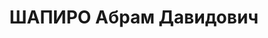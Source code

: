 ---
title: ШАПИРО Абрам Давидович
description: "еврей\n Сотрудник АзФАН. Прож.: Аз.ССР, г.Баку.\n Арестован в 1936\n\
  \ Обвинение: член троцкистской террор. организации (Софронович, Чичикалов, Тихомиров\
  \ и др.).\n Приговор: ВК ВС СССР, 12.10.1937 - ВМН.\n Расстрелян 12.10.1937\n Источники:\
  \ Сталинский список от 03.10.1937 (Аз.ССР, Кат.1)| Определение ВКВС СССР 10.09.1955,\
  \ 07.04.1956 (упоминание)| Личное дело Р.Ахундова (АПД УДПАР, ф.19, оп.11, д.90)|\
  \ \"Восстановление памяти\", №1 (спецвыпуск газ. \"Сархад\")."
---